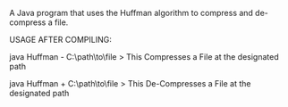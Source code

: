 A Java program that uses the Huffman algorithm to compress and de-compress a file.

USAGE AFTER COMPILING:

  java Huffman - C:\path\to\file      > This Compresses a File at the designated path
  
  java Huffman + C:\path\to\file      > This De-Compresses a File at the designated path
